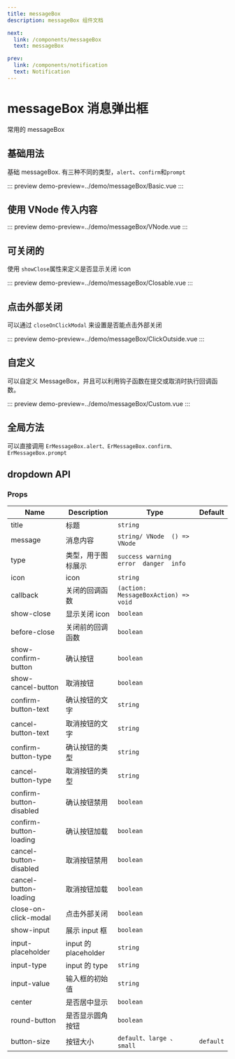 ```yaml
---
title: messageBox
description: messageBox 组件文档

next:
  link: /components/messageBox
  text: messageBox

prev:
  link: /components/notification
  text: Notification
---
```


# messageBox 消息弹出框

常用的 messageBox

## 基础用法

基础 messageBox. 有三种不同的类型，`alert`、`confirm`和`prompt`

::: preview
demo-preview=../demo/messageBox/Basic.vue
:::

## 使用 VNode 传入内容

::: preview
demo-preview=../demo/messageBox/VNode.vue
:::

## 可关闭的

使用 `showClose`属性来定义是否显示关闭 icon

::: preview
demo-preview=../demo/messageBox/Closable.vue
:::

## 点击外部关闭

可以通过 `closeOnClickModal` 来设置是否能点击外部关闭

::: preview
demo-preview=../demo/messageBox/ClickOutside.vue
:::

## 自定义

可以自定义 MessageBox，并且可以利用钩子函数在提交或取消时执行回调函数。

::: preview
demo-preview=../demo/messageBox/Custom.vue
:::

## 全局方法

可以直接调用 `ErMessageBox.alert、ErMessageBox.confirm、ErMessageBox.prompt`

## dropdown API

### Props

| Name                    | Description          | Type                                   | Default   |
| ----------------------- | -------------------- | -------------------------------------- | --------- |
| title                   | 标题                 | `string`                               |           |
| message                 | 消息内容             | `string/ VNode  () => VNode`           |           |
| type                    | 类型，用于图标展示   | `success warning  error  danger  info` |           |
| icon                    | icon                 | `string`                               |           |
| callback                | 关闭的回调函数       | `(action: MessageBoxAction) => void`   |           |
| show-close              | 显示关闭 icon        | `boolean`                              |           |
| before-close            | 关闭前的回调函数     | `boolean`                              |           |
| show-confirm-button     | 确认按钮             | `boolean`                              |           |
| show-cancel-button      | 取消按钮             | `boolean`                              |           |
| confirm-button-text     | 确认按钮的文字       | `string`                               |           |
| cancel-button-text      | 取消按钮的文字       | `string`                               |           |
| confirm-button-type     | 确认按钮的类型       | `string`                               |           |
| cancel-button-type      | 取消按钮的类型       | `string`                               |           |
| confirm-button-disabled | 确认按钮禁用         | `boolean`                              |           |
| confirm-button-loading  | 确认按钮加载         | `boolean`                              |           |
| cancel-button-disabled  | 取消按钮禁用         | `boolean`                              |           |
| cancel-button-loading   | 取消按钮加载         | `boolean`                              |           |
| close-on-click-modal    | 点击外部关闭         | `boolean`                              |           |
| show-input              | 展示 input 框        | `boolean`                              |           |
| input-placeholder       | input 的 placeholder | `string`                               |           |
| input-type              | input 的 type        | `string`                               |           |
| input-value             | 输入框的初始值       | `string`                               |           |
| center                  | 是否居中显示         | `boolean`                              |           |
| round-button            | 是否显示圆角按钮     | `boolean`                              |           |
| button-size             | 按钮大小             | `default、large 、small`               | `default` |

